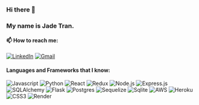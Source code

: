 ### Hi there 👋

### My name is Jade Tran.

#### 📫 How to reach me:
[![LinkedIn](https://img.shields.io/badge/LinkedIn-0A66C2.svg?style=for-the-badge&logo=LinkedIn&logoColor=white)](https://www.linkedin.com/in/jadevtran)
[![Gmail](https://img.shields.io/badge/Gmail-EA4335.svg?style=for-the-badge&logo=Gmail&logoColor=white)](mailto:jadevtran@gmail.com)


#### Languages and Frameworks that I know:

![Javascript](https://img.shields.io/badge/JavaScript-F7DF1E.svg?style=for-the-badge&logo=JavaScript&logoColor=black)
![Python](https://img.shields.io/badge/python-376c99?style=for-the-badge&logo=python&logoColor=f7d34b)
![React](https://img.shields.io/badge/React-61DAFB.svg?style=for-the-badge&logo=React&logoColor=black)
![Redux](https://img.shields.io/badge/redux-%23593d88.svg?style=for-the-badge&logo=redux&logoColor=white)
![Node.js](https://img.shields.io/badge/Node.js-339933.svg?style=for-the-badge&logo=nodedotjs&logoColor=white)
![Express.js](https://img.shields.io/badge/Express.js-404D59?style=for-the-badge)
![SQLAlchemy](https://img.shields.io/badge/sqlalchemy-424242?style=for-the-badge&logo=academia&logoColor=d71f00)
![Flask](https://img.shields.io/badge/flask-%23000000.svg?style=for-the-badge&logo=flask&logoColor=%23FFFFFF)
![Postgres](https://img.shields.io/badge/postgres-%23316192.svg?style=for-the-badge&logo=postgresql&logoColor=white)
![Sequelize](https://img.shields.io/badge/Sequelize-52B0E7?logo=sequelize&logoColor=fff&style=for-the-badge)
![Sqlite](https://img.shields.io/badge/SQLite-003B57.svg?style=for-the-badge&logo=SQLite&logoColor=white)
![AWS](https://img.shields.io/badge/Amazon%20AWS-232F3E.svg?style=for-the-badge&logo=Amazon-AWS&logoColor=ec912d)
![Heroku](https://img.shields.io/badge/Heroku-430098?logo=heroku&logoColor=fff&style=for-the-badge)
![CSS3](https://img.shields.io/badge/CSS3-1572B6?style=for-the-badge&logo=css3&logoColor=whit)
![Render](https://img.shields.io/badge/Render-%46E3B7.svg?style=for-the-badge&logo=render&logoColor=white)
